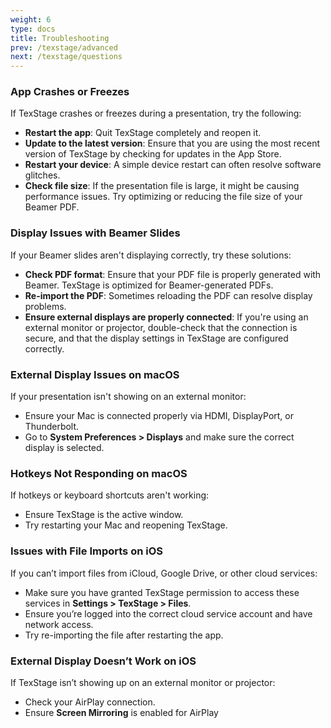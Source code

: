 ```yaml
---
weight: 6
type: docs
title: Troubleshooting
prev: /texstage/advanced
next: /texstage/questions
---
```


### App Crashes or Freezes

If TexStage crashes or freezes during a presentation, try the following:
- **Restart the app**: Quit TexStage completely and reopen it.
- **Update to the latest version**: Ensure that you are using the most recent version of TexStage by checking for updates in the App Store.
- **Restart your device**: A simple device restart can often resolve software glitches.
- **Check file size**: If the presentation file is large, it might be causing performance issues. Try optimizing or reducing the file size of your Beamer PDF.

### Display Issues with Beamer Slides

If your Beamer slides aren't displaying correctly, try these solutions:
- **Check PDF format**: Ensure that your PDF file is properly generated with Beamer. TexStage is optimized for Beamer-generated PDFs.
- **Re-import the PDF**: Sometimes reloading the PDF can resolve display problems.
- **Ensure external displays are properly connected**: If you're using an external monitor or projector, double-check that the connection is secure, and that the display settings in TexStage are configured correctly.

### External Display Issues on macOS

If your presentation isn't showing on an external monitor:
- Ensure your Mac is connected properly via HDMI, DisplayPort, or Thunderbolt.
- Go to **System Preferences > Displays** and make sure the correct display is selected.

### Hotkeys Not Responding on macOS

If hotkeys or keyboard shortcuts aren't working:
- Ensure TexStage is the active window.
- Try restarting your Mac and reopening TexStage.

### Issues with File Imports on iOS

If you can’t import files from iCloud, Google Drive, or other cloud services:
- Make sure you have granted TexStage permission to access these services in **Settings > TexStage > Files**.
- Ensure you’re logged into the correct cloud service account and have network access.
- Try re-importing the file after restarting the app.

### External Display Doesn’t Work on iOS

If TexStage isn’t showing up on an external monitor or projector:
- Check your AirPlay connection.
- Ensure **Screen Mirroring** is enabled for AirPlay
